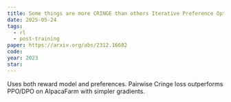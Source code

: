 ```yaml
---
title: Some things are more CRINGE than others Iterative Preference Optimization with the Pairwise Cringe Loss
date: 2025-05-24
tags:
  - rl
  - post-training
paper: https://arxiv.org/abs/2312.16682
code: 
year: 2023
star:
---
```

Uses both reward model and preferences. Pairwise Cringe loss outperforms PPO/DPO on AlpacaFarm with simpler gradients.
